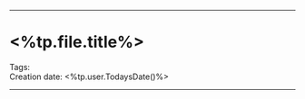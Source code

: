 -----------------------------------------------
# <%tp.file.title%>
Tags:  
Creation date: <%tp.user.TodaysDate()%>

-----------------------------------------------